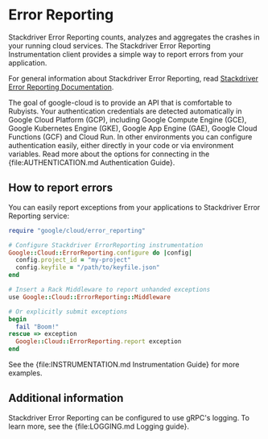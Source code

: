 # Error Reporting

Stackdriver Error Reporting counts, analyzes and aggregates the crashes in your
running cloud services. The Stackdriver Error Reporting Instrumentation client
provides a simple way to report errors from your application.

For general information about Stackdriver Error Reporting, read [Stackdriver
Error Reporting Documentation](https://cloud.google.com/error-reporting/docs/).

The goal of google-cloud is to provide an API that is comfortable to Rubyists.
Your authentication credentials are detected automatically in Google Cloud
Platform (GCP), including Google Compute Engine (GCE), Google Kubernetes Engine
(GKE), Google App Engine (GAE), Google Cloud Functions (GCF) and Cloud Run. In
other environments you can configure authentication easily, either directly in
your code or via environment variables. Read more about the options for
connecting in the {file:AUTHENTICATION.md Authentication Guide}.

## How to report errors

You can easily report exceptions from your applications to Stackdriver Error
Reporting service:

```ruby
require "google/cloud/error_reporting"

# Configure Stackdriver ErrorReporting instrumentation
Google::Cloud::ErrorReporting.configure do |config|
  config.project_id = "my-project"
  config.keyfile = "/path/to/keyfile.json"
end

# Insert a Rack Middleware to report unhanded exceptions
use Google::Cloud::ErrorReporting::Middleware

# Or explicitly submit exceptions
begin
  fail "Boom!"
rescue => exception
  Google::Cloud::ErrorReporting.report exception
end
```

See the {file:INSTRUMENTATION.md Instrumentation Guide} for more examples.

## Additional information

Stackdriver Error Reporting can be configured to use gRPC's logging. To learn more, see the
{file:LOGGING.md Logging guide}.
